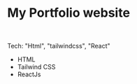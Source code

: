 # My Portfolio website <br>
<br>

Tech: "Html", "tailwindcss", "React"
<ul>
  <li>HTML</li>
  <li>Tailwind CSS</li>
  <li>ReactJs</li>
</ul>

